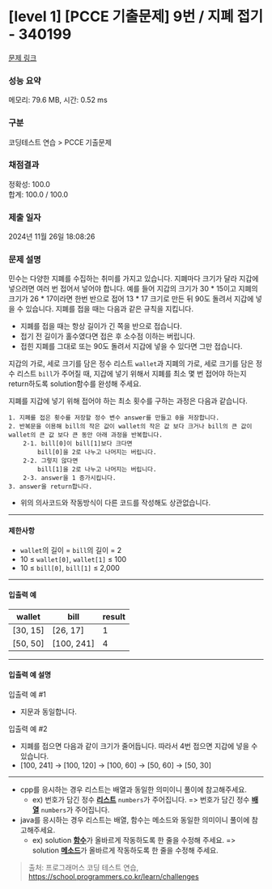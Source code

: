 # [level 1] [PCCE 기출문제] 9번 / 지폐 접기 - 340199 

[문제 링크](https://school.programmers.co.kr/learn/courses/30/lessons/340199) 

### 성능 요약

메모리: 79.6 MB, 시간: 0.52 ms

### 구분

코딩테스트 연습 > PCCE 기출문제

### 채점결과

정확성: 100.0<br/>합계: 100.0 / 100.0

### 제출 일자

2024년 11월 26일 18:08:26

### 문제 설명

<p>민수는 다양한 지폐를 수집하는 취미를 가지고 있습니다. 지폐마다 크기가 달라 지갑에 넣으려면 여러 번 접어서 넣어야 합니다. 예를 들어 지갑의 크기가 30 * 15이고 지폐의 크기가 26 * 17이라면 한번 반으로 접어 13 * 17 크기로 만든 뒤 90도 돌려서 지갑에 넣을 수 있습니다. 지폐를 접을 때는 다음과 같은 규칙을 지킵니다.</p>

<ul>
<li>지폐를 접을 때는 항상 길이가 긴 쪽을 반으로 접습니다.</li>
<li>접기 전 길이가 홀수였다면 접은 후 소수점 이하는 버립니다.</li>
<li>접힌 지폐를 그대로 또는 90도 돌려서 지갑에 넣을 수 있다면 그만 접습니다.</li>
</ul>

<p>지갑의 가로, 세로 크기를 담은 정수 리스트 <code>wallet</code>과 지폐의 가로, 세로 크기를 담은 정수 리스트 <code>bill</code>가 주어질 때, 지갑에 넣기 위해서 지폐를 최소 몇 번 접어야 하는지 return하도록 solution함수를 완성해 주세요.</p>

<p>지폐를 지갑에 넣기 위해 접어야 하는 최소 횟수를 구하는 과정은 다음과 같습니다.</p>
<div class="highlight"><pre class="codehilite"><code>1. 지폐를 접은 횟수를 저장할 정수 변수 answer를 만들고 0을 저장합니다.
2. 반복문을 이용해 bill의 작은 값이 wallet의 작은 값 보다 크거나 bill의 큰 값이 wallet의 큰 값 보다 큰 동안 아래 과정을 반복합니다.
    2-1. bill[0]이 bill[1]보다 크다면
        bill[0]을 2로 나누고 나머지는 버립니다.
    2-2. 그렇지 않다면
        bill[1]을 2로 나누고 나머지는 버립니다.
    2-3. answer을 1 증가시킵니다.
3. answer을 return합니다.
</code></pre></div>
<ul>
<li>위의 의사코드와 작동방식이 다른 코드를 작성해도 상관없습니다.</li>
</ul>

<hr>

<h4>제한사항</h4>

<ul>
<li><code>wallet</code>의 길이 = <code>bill</code>의 길이 = 2</li>
<li>10 ≤ <code>wallet[0]</code>, <code>wallet[1]</code> ≤ 100</li>
<li>10 ≤ <code>bill[0]</code>, <code>bill[1]</code> ≤ 2,000</li>
</ul>

<hr>

<h4>입출력 예</h4>
<table class="table">
        <thead><tr>
<th>wallet</th>
<th>bill</th>
<th>result</th>
</tr>
</thead>
        <tbody><tr>
<td>[30, 15]</td>
<td>[26, 17]</td>
<td>1</td>
</tr>
<tr>
<td>[50, 50]</td>
<td>[100, 241]</td>
<td>4</td>
</tr>
</tbody>
      </table>
<hr>

<h4>입출력 예 설명</h4>

<p>입출력 예 #1</p>

<ul>
<li>지문과 동일합니다.</li>
</ul>

<p>입출력 예 #2</p>

<ul>
<li>지폐를 접으면 다음과 같이 크기가 줄어듭니다. 따라서 4번 접으면 지갑에 넣을 수 있습니다.</li>
<li>[100, 241] -&gt; [100, 120] -&gt; [100, 60] -&gt; [50, 60] -&gt; [50, 30]</li>
</ul>

<hr>

<ul>
<li>cpp를 응시하는 경우 리스트는 배열과 동일한 의미이니 풀이에 참고해주세요.

<ul>
<li>ex) 번호가 담긴 정수 <u><strong>리스트</strong></u> <code>numbers</code>가 주어집니다. =&gt; 번호가 담긴 정수 <u><strong>배열</strong></u> <code>numbers</code>가 주어집니다.</li>
</ul></li>
<li>java를 응시하는 경우 리스트는 배열, 함수는 메소드와 동일한 의미이니 풀이에 참고해주세요.

<ul>
<li>ex) solution <u><strong>함수</strong></u>가 올바르게 작동하도록 한 줄을 수정해 주세요. =&gt; solution <u><strong>메소드</strong></u>가 올바르게 작동하도록 한 줄을 수정해 주세요.</li>
</ul></li>
</ul>


> 출처: 프로그래머스 코딩 테스트 연습, https://school.programmers.co.kr/learn/challenges